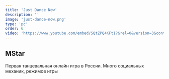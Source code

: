 ```yaml
---
title: 'Just Dance Now'
description: ''
image: 'just-dance-now.png'
type: 'pc'
order: 6
video: 'https://www.youtube.com/embed/SQtZPQ4KFtI?&rel=0&version=3&controls=0&showinfo=0&autoplay=1&mute=1&loop=1&playlist=SQtZPQ4KFtI'
---
```


## MStar
Первая танцевальная онлайн игра в&nbsp;России. Много социальных механик, режимов игры
